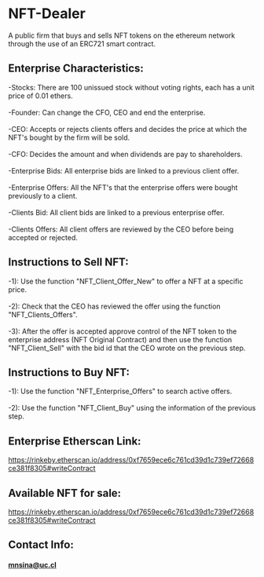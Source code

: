 # NFT-Dealer
A public firm that buys and sells NFT tokens on the ethereum network through the use of an ERC721 smart contract.

## Enterprise Characteristics:

-Stocks: There are 100 unissued stock without voting rights, each has a unit price of 0.01 ethers. \
\
-Founder: Can change the CFO, CEO and end the enterprise. \
\
-CEO: Accepts or rejects clients offers and decides the price at which the NFT's bought by the firm will be sold. \
\
-CFO: Decides the amount and when dividends are pay to shareholders. \
\
-Enterprise Bids: All enterprise bids are linked to a previous client offer.\
\
-Enterprise Offers: All the NFT's that the enterprise offers were bought previously to a client.\
\
-Clients Bid: All client bids are linked to a previous enterprise offer. \
\
-Clients Offers: All client offers are reviewed by the CEO before being accepted or rejected. 

## Instructions to Sell NFT:

-1): Use the function "NFT_Client_Offer_New" to offer a NFT at a specific price.\
\
-2): Check that the CEO has reviewed the offer using the function "NFT_Clients_Offers".  \
\
-3): After the offer is accepted approve control of the NFT token to the enterprise address (NFT Original Contract) and then use the function "NFT_Client_Sell" with the bid id that the CEO wrote on the previous step. 

## Instructions to Buy NFT:

-1): Use the function "NFT_Enterprise_Offers" to search active offers.\
\
-2): Use the function "NFT_Client_Buy" using the information of the previous step.

## Enterprise Etherscan Link:
https://rinkeby.etherscan.io/address/0xf7659ece6c761cd39d1c739ef72668ce381f8305#writeContract

## Available NFT for sale:
https://rinkeby.etherscan.io/address/0xf7659ece6c761cd39d1c739ef72668ce381f8305#writeContract

## Contact Info:
#### mnsina@uc.cl
